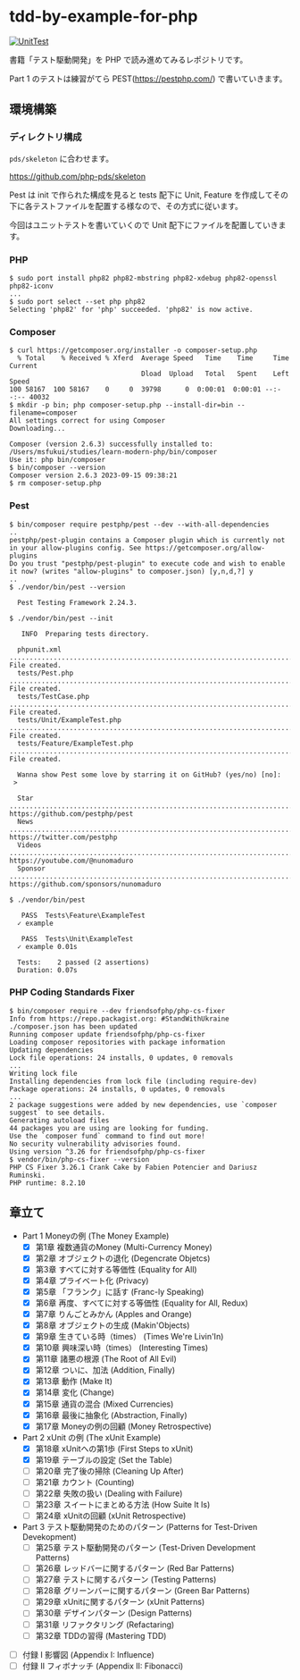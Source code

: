 # tdd-by-example-for-php

[![UnitTest](https://github.com/msfukui/tdd-by-example-for-php/actions/workflows/php.yml/badge.svg)](https://github.com/msfukui/tdd-by-example-for-php/actions/workflows/php.yml)

書籍「テスト駆動開発」を PHP で読み進めてみるレポジトリです。

Part 1 のテストは練習がてら PEST(https://pestphp.com/) で書いていきます。

## 環境構築

### ディレクトリ構成

`pds/skeleton` に合わせます。

https://github.com/php-pds/skeleton

Pest は init で作られた構成を見ると tests 配下に Unit, Feature を作成してその下に各テストファイルを配置する様なので、その方式に従います。

今回はユニットテストを書いていくので Unit 配下にファイルを配置していきます。

### PHP

```
$ sudo port install php82 php82-mbstring php82-xdebug php82-openssl php82-iconv
...
$ sudo port select --set php php82
Selecting 'php82' for 'php' succeeded. 'php82' is now active.
```

### Composer

```
$ curl https://getcomposer.org/installer -o composer-setup.php
  % Total    % Received % Xferd  Average Speed   Time    Time     Time  Current
                                 Dload  Upload   Total   Spent    Left  Speed
100 58167  100 58167    0     0  39798      0  0:00:01  0:00:01 --:--:-- 40032
$ mkdir -p bin; php composer-setup.php --install-dir=bin --filename=composer
All settings correct for using Composer
Downloading...

Composer (version 2.6.3) successfully installed to: /Users/msfukui/studies/learn-modern-php/bin/composer
Use it: php bin/composer
$ bin/composer --version
Composer version 2.6.3 2023-09-15 09:38:21
$ rm composer-setup.php
```

### Pest

```
$ bin/composer require pestphp/pest --dev --with-all-dependencies
..
pestphp/pest-plugin contains a Composer plugin which is currently not in your allow-plugins config. See https://getcomposer.org/allow-plugins
Do you trust "pestphp/pest-plugin" to execute code and wish to enable it now? (writes "allow-plugins" to composer.json) [y,n,d,?] y
..
$ ./vendor/bin/pest --version

  Pest Testing Framework 2.24.3.  

$ ./vendor/bin/pest --init

   INFO  Preparing tests directory.

  phpunit.xml ....................................................................................................... File created.  
  tests/Pest.php .................................................................................................... File created.  
  tests/TestCase.php ................................................................................................ File created.  
  tests/Unit/ExampleTest.php ........................................................................................ File created.  
  tests/Feature/ExampleTest.php ..................................................................................... File created.  

  Wanna show Pest some love by starring it on GitHub? (yes/no) [no]:
 > 

  Star ............................................................................................ https://github.com/pestphp/pest  
  News ................................................................................................ https://twitter.com/pestphp  
  Videos .......................................................................................... https://youtube.com/@nunomaduro  
  Sponsor .................................................................................. https://github.com/sponsors/nunomaduro  

$ ./vendor/bin/pest

   PASS  Tests\Feature\ExampleTest
  ✓ example

   PASS  Tests\Unit\ExampleTest
  ✓ example 0.01s  

  Tests:    2 passed (2 assertions)
  Duration: 0.07s
```

### PHP Coding Standards Fixer

```
$ bin/composer require --dev friendsofphp/php-cs-fixer
Info from https://repo.packagist.org: #StandWithUkraine
./composer.json has been updated
Running composer update friendsofphp/php-cs-fixer
Loading composer repositories with package information
Updating dependencies
Lock file operations: 24 installs, 0 updates, 0 removals
...
Writing lock file
Installing dependencies from lock file (including require-dev)
Package operations: 24 installs, 0 updates, 0 removals
...
2 package suggestions were added by new dependencies, use `composer suggest` to see details.
Generating autoload files
44 packages you are using are looking for funding.
Use the `composer fund` command to find out more!
No security vulnerability advisories found.
Using version ^3.26 for friendsofphp/php-cs-fixer
$ vendor/bin/php-cs-fixer --version
PHP CS Fixer 3.26.1 Crank Cake by Fabien Potencier and Dariusz Ruminski.
PHP runtime: 8.2.10
```

## 章立て

* Part 1 Moneyの例 (The Money Example)
    * [x] 第1章 複数通貨のMoney (Multi-Currency Money)
    * [x] 第2章 オブジェクトの退化 (Degencrate Objetcs)
    * [x] 第3章 すべてに対する等価性 (Equality for All)
    * [x] 第4章 プライベート化 (Privacy)
    * [x] 第5章 「フランク」に話す (Franc-ly Speaking)
    * [x] 第6章 再度、すべてに対する等価性 (Equality for All, Redux)
    * [x] 第7章 りんごとみかん (Apples and Orange)
    * [x] 第8章 オブジェクトの生成 (Makin'Objects)
    * [x] 第9章 生きている時（times） (Times We're Livin'In)
    * [x] 第10章 興味深い時（times） (Interesting Times)
    * [x] 第11章 諸悪の根源 (The Root of All Evil)
    * [x] 第12章 ついに、加法 (Addition, Finally)
    * [x] 第13章 動作 (Make It)
    * [x] 第14章 変化 (Change)
    * [x] 第15章 通貨の混合 (Mixed Currencies)
    * [x] 第16章 最後に抽象化 (Abstraction, Finally)
    * [x] 第17章 Moneyの例の回顧 (Money Retrospective)
* Part 2 xUnit の例 (The xUnit Example)
    * [x] 第18章 xUnitへの第1歩 (First Steps to xUnit)
    * [x] 第19章 テーブルの設定 (Set the Table)
    * [ ] 第20章 完了後の掃除 (Cleaning Up After)
    * [ ] 第21章 カウント (Counting)
    * [ ] 第22章 失敗の扱い (Dealing with Failure)
    * [ ] 第23章 スイートにまとめる方法 (How Suite It Is)
    * [ ] 第24章 xUnitの回顧 (xUnit Retrospective)
* Part 3 テスト駆動開発のためのパターン (Patterns for Test-Driven Devekopment)
    * [ ] 第25章 テスト駆動開発のパターン (Test-Driven Development Patterns)
    * [ ] 第26章 レッドバーに関するパターン (Red Bar Patterns)
    * [ ] 第27章 テストに関するパターン (Testing Patterns)
    * [ ] 第28章 グリーンバーに関するパターン (Green Bar Patterns)
    * [ ] 第29章 xUnitに関するパターン (xUnit Patterns)
    * [ ] 第30章 デザインパターン (Design Patterns)
    * [ ] 第31章 リファクタリング (Refactaring)
    * [ ] 第32章 TDDの習得 (Mastering TDD)
* [ ] 付録 I 影響図 (Appendix I: Influence)
* [ ] 付録 II フィボナッチ (Appendix II: Fibonacci)
